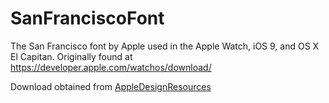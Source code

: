 # SanFranciscoFont
The San Francisco font by Apple used in the Apple Watch, iOS 9, and OS X El Capitan. Originally found at https://developer.apple.com/watchos/download/

Download obtained from [AppleDesignResources](https://github.com/AppleDesignResources/SanFranciscoFont)